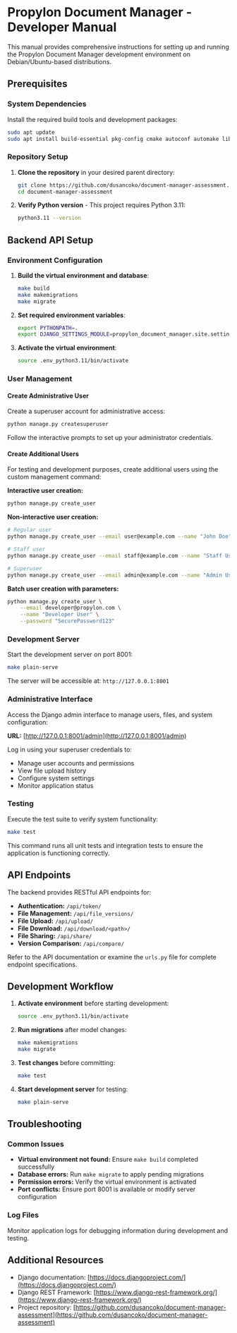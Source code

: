 # Propylon Document Manager - Developer Manual

This manual provides comprehensive instructions for setting up and running the Propylon Document Manager development environment on Debian/Ubuntu-based distributions.

## Prerequisites

### System Dependencies

Install the required build tools and development packages:

```bash
sudo apt update
sudo apt install build-essential pkg-config cmake autoconf automake libtool git
```

### Repository Setup

1. **Clone the repository** in your desired parent directory:
   ```bash
   git clone https://github.com/dusancoko/document-manager-assessment.git
   cd document-manager-assessment
   ```

2. **Verify Python version** - This project requires Python 3.11:
   ```bash
   python3.11 --version
   ```

## Backend API Setup

### Environment Configuration

1. **Build the virtual environment and database**:
   ```bash
   make build
   make makemigrations
   make migrate
   ```

2. **Set required environment variables**:
   ```bash
   export PYTHONPATH=.
   export DJANGO_SETTINGS_MODULE=propylon_document_manager.site.settings.local
   ```

3. **Activate the virtual environment**:
   ```bash
   source .env_python3.11/bin/activate
   ```

### User Management

#### Create Administrative User

Create a superuser account for administrative access:

```bash
python manage.py createsuperuser
```

Follow the interactive prompts to set up your administrator credentials.

#### Create Additional Users

For testing and development purposes, create additional users using the custom management command:

**Interactive user creation:**
```bash
python manage.py create_user
```

**Non-interactive user creation:**
```bash
# Regular user
python manage.py create_user --email user@example.com --name "John Doe"

# Staff user
python manage.py create_user --email staff@example.com --name "Staff User" --staff

# Superuser
python manage.py create_user --email admin@example.com --name "Admin User" --superuser
```

**Batch user creation with parameters:**
```bash
python manage.py create_user \
    --email developer@propylon.com \
    --name "Developer User" \
    --password "SecurePassword123"
```

### Development Server

Start the development server on port 8001:

```bash
make plain-serve
```

The server will be accessible at: `http://127.0.0.1:8001`

### Administrative Interface

Access the Django admin interface to manage users, files, and system configuration:

**URL:** [http://127.0.0.1:8001/admin](http://127.0.0.1:8001/admin)

Log in using your superuser credentials to:
- Manage user accounts and permissions
- View file upload history
- Configure system settings
- Monitor application status

### Testing

Execute the test suite to verify system functionality:

```bash
make test
```

This command runs all unit tests and integration tests to ensure the application is functioning correctly.

## API Endpoints

The backend provides RESTful API endpoints for:

- **Authentication:** `/api/token/`
- **File Management:** `/api/file_versions/`
- **File Upload:** `/api/upload/`
- **File Download:** `/api/download/<path>/`
- **File Sharing:** `/api/share/`
- **Version Comparison:** `/api/compare/`

Refer to the API documentation or examine the `urls.py` file for complete endpoint specifications.

## Development Workflow

1. **Activate environment** before starting development:
   ```bash
   source .env_python3.11/bin/activate
   ```

2. **Run migrations** after model changes:
   ```bash
   make makemigrations
   make migrate
   ```

3. **Test changes** before committing:
   ```bash
   make test
   ```

4. **Start development server** for testing:
   ```bash
   make plain-serve
   ```

## Troubleshooting

### Common Issues

- **Virtual environment not found:** Ensure `make build` completed successfully
- **Database errors:** Run `make migrate` to apply pending migrations
- **Permission errors:** Verify the virtual environment is activated
- **Port conflicts:** Ensure port 8001 is available or modify server configuration

### Log Files

Monitor application logs for debugging information during development and testing.

## Additional Resources

- Django documentation: [https://docs.djangoproject.com/](https://docs.djangoproject.com/)
- Django REST Framework: [https://www.django-rest-framework.org/](https://www.django-rest-framework.org/)
- Project repository: [https://github.com/dusancoko/document-manager-assessment](https://github.com/dusancoko/document-manager-assessment)